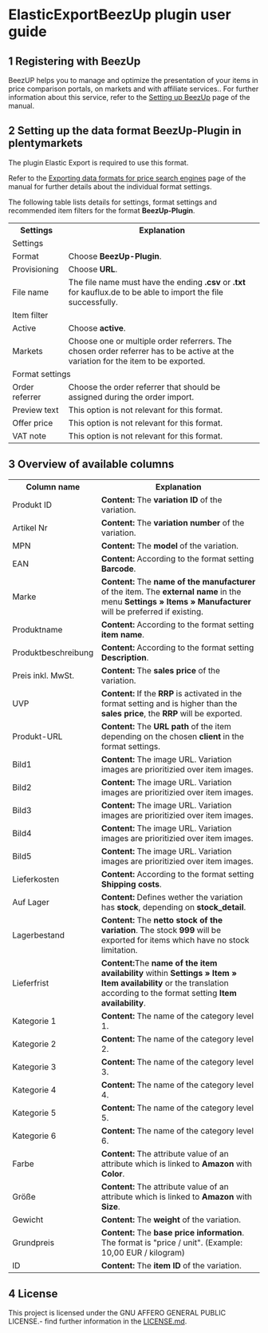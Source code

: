 
# ElasticExportBeezUp plugin user guide

<div class="container-toc"></div>

## 1 Registering with BeezUp

BeezUP helps you to manage and optimize the presentation of your items in price comparison portals, on markets and with affiliate services.. For further information about this service, refer to the [Setting up BeezUp](https://www.plentymarkets.co.uk/manual/client-store/standard/external-services/beezup/) page of the manual.

## 2 Setting up the data format BeezUp-Plugin in plentymarkets

The plugin Elastic Export is required to use this format.

Refer to the [Exporting data formats for price search engines](https://knowledge.plentymarkets.com/en/basics/data-exchange/exporting-data#30) page of the manual for further details about the individual format settings.

The following table lists details for settings, format settings and recommended item filters for the format **BeezUp-Plugin**.
<table>
    <tr>
        <th>
            Settings
        </th>
        <th>
            Explanation
        </th>
    </tr>
    <tr>
        <td class="th" colspan="2">
            Settings
        </td>
    </tr>
    <tr>
        <td>
            Format
        </td>
        <td>
            Choose <b>BeezUp-Plugin</b>.
        </td>        
    </tr>
    <tr>
        <td>
            Provisioning
        </td>
        <td>
            Choose <b>URL</b>.
        </td>        
    </tr>
    <tr>
        <td>
            File name
        </td>
        <td>
            The file name must have the ending <b>.csv</b> or <b>.txt</b> for kauflux.de to be able to import the file successfully.
        </td>        
    </tr>
    <tr>
        <td class="th" colspan="2">
            Item filter
        </td>
    </tr>
    <tr>
        <td>
            Active
        </td>
        <td>
            Choose <b>active</b>.
        </td>        
    </tr>
    <tr>
        <td>
            Markets
        </td>
        <td>
            Choose one or multiple order referrers. The chosen order referrer has to be active at the variation for the item to be exported.
        </td>        
    </tr>
    <tr>
        <td class="th" colspan="2">
            Format settings
        </td>
    </tr>
    <tr>
        <td>
            Order referrer
        </td>
        <td>
            Choose the order referrer that should be assigned during the order import.
        </td>        
    </tr>
    <tr>
        <td>
            Preview text
        </td>
        <td>
            This option is not relevant for this format.
        </td>        
    </tr>
    <tr>
        <td>
            Offer price
        </td>
        <td>
            This option is not relevant for this format.
        </td>        
    </tr>
    <tr>
        <td>
            VAT note
        </td>
        <td>
            This option is not relevant for this format.
        </td>        
    </tr>
</table>

## 3 Overview of available columns

<table>
    <tr>
        <th>
			Column name
		</th>
		<th>
			Explanation
		</th>
    </tr>
    <tr>
		<td>
			Produkt ID
		</td>
		<td>
			<b>Content:</b> The <b>variation ID</b> of the variation.
		</td>        
	</tr>
	<tr>
		<td>
			Artikel Nr
		</td>
		<td>
			<b>Content:</b> The <b>variation number</b> of the variation.
		</td>        
	</tr>
	<tr>
		<td>
			MPN
		</td>
		<td>
			<b>Content:</b> The <b>model</b> of the variation.
		</td>        
	</tr>
	<tr>
		<td>
			EAN
		</td>
		<td>
			<b>Content:</b> According to the format setting <b>Barcode</b>.
		</td>        
	</tr>
	<tr>
		<td>
			Marke
		</td>
		<td>
			<b>Content:</b> The <b>name of the manufacturer</b> of the item. The <b>external name</b> in the menu <b>Settings » Items » Manufacturer</b> will be preferred if existing.
		</td>        
	</tr>
	<tr>
		<td>
			Produktname
		</td>
		<td>
			<b>Content:</b> According to the format setting <b>item name</b>.
		</td>        
	</tr>
	<tr>
		<td>
			Produktbeschreibung
		</td>
		<td>
			<b>Content:</b> According to the format setting <b>Description</b>.
		</td>        
	</tr>
	<tr>
		<td>
			Preis inkl. MwSt.
		</td>
		<td>
			<b>Content:</b> The <b>sales price</b> of the variation.
		</td>        
	</tr>
	<tr>
		<td>
			UVP
		</td>
		<td>
			<b>Content:</b> If the <b>RRP</b> is activated in the format setting and is higher than the <b>sales price</b>, the <b>RRP</b> will be exported.
		</td>        
	</tr>
	<tr>
		<td>
			Produkt-URL
		</td>
		<td>
			<b>Content:</b> The <b>URL path</b> of the item depending on the chosen <b>client</b> in the format settings.
		</td>        
	</tr>
	<tr>
		<td>
			Bild1
		</td>
		<td>
			<b>Content:</b> The image URL. Variation images are prioritizied over item images.
		</td>        
	</tr>
	<tr>
		<td>
			Bild2
		</td>
		<td>
			<b>Content:</b> The image URL. Variation images are prioritizied over item images.
		</td>        
	</tr>
	<tr>
		<td>
			Bild3
		</td>
		<td>
			<b>Content:</b> The image URL. Variation images are prioritizied over item images.
		</td>        
	</tr>
	<tr>
		<td>
			Bild4
		</td>
		<td>
			<b>Content:</b> The image URL. Variation images are prioritizied over item images.
		</td>        
	</tr>
	<tr>
		<td>
			Bild5
		</td>
		<td>
			<b>Content:</b> The image URL. Variation images are prioritizied over item images.
		</td>        
	</tr>
	<tr>
		<td>
			Lieferkosten
		</td>
		<td>
			<b>Content:</b> According to the format setting <b>Shipping costs</b>.
		</td>        
	</tr>
	<tr>
		<td>
			Auf Lager
		</td>
		<td>
			<b>Content:</b> Defines wether the variation has <b>stock</b>, depending on <b>stock_detail</b>.
		</td>        
	</tr>
	<tr>
		<td>
			Lagerbestand
		</td>
		<td>
			<b>Content:</b> The <b>netto stock of the variation</b>. The stock <b>999</b> will be exported for items which have no stock limitation.
		</td>        
	</tr>
	<tr>
		<td>
			Lieferfrist
		</td>
		<td>
			<b>Content:</b>The <b>name of the item availability</b> within <b>Settings » Item » Item availability</b> or the translation according to the format setting <b>Item availability</b>.
		</td>        
	</tr>
	<tr>
		<td>
			Kategorie 1
		</td>
		<td>
			<b>Content:</b> The name of the category level 1.
		</td>        
	</tr>
	<tr>
		<td>
			Kategorie 2
		</td>
		<td>
			<b>Content:</b> The name of the category level 2.
		</td>        
	</tr>
	<tr>
		<td>
			Kategorie 3
		</td>
		<td>
			<b>Content:</b> The name of the category level 3.
		</td>        
	</tr>
	<tr>
		<td>
			Kategorie 4
		</td>
		<td>
			<b>Content:</b> The name of the category level 4.
		</td>        
	</tr>
	<tr>
		<td>
			Kategorie 5
		</td>
		<td>
			<b>Content:</b> The name of the category level 5.
		</td>        
	</tr>
	<tr>
		<td>
			Kategorie 6
		</td>
		<td>
			<b>Content:</b> The name of the category level 6.
		</td>        
	</tr>
	<tr>
		<td>
			Farbe
		</td>
		<td>
			<b>Content:</b> The attribute value of an attribute which is linked to <b>Amazon</b> with <b>Color</b>. 
		</td>        
	</tr>
	<tr>
		<td>
			Größe
		</td>
		<td>
			<b>Content:</b> The attribute value of an attribute which is linked to <b>Amazon</b> with <b>Size</b>.
		</td>        
	</tr>
    <tr>
		<td>
			Gewicht
		</td>
		<td>
			<b>Content:</b> The <b>weight</b> of the variation.
		</td>        
	</tr>
	<tr>
		<td>
			Grundpreis
		</td>
		<td>
			<b>Content:</b> The <b>base price information</b>. The format is "price / unit". (Example: 10,00 EUR / kilogram)
		</td>        
	</tr>
	<tr>
		<td>
			ID
		</td>
		<td>
			<b>Content:</b> The <b>item ID</b> of the variation.
		</td>        
	</tr>
</table>

## 4 License

This project is licensed under the GNU AFFERO GENERAL PUBLIC LICENSE.- find further information in the [LICENSE.md](https://github.com/plentymarkets/plugin-elastic-export-beeup/blob/master/LICENSE.md).
